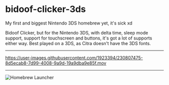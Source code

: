 # bidoof-clicker-3ds

My first and biggest Nintendo 3DS homebrew yet, it's sick xd

Bidoof Clicker, but for the Nintendo 3DS, with delta time, sleep mode support, support for touchscreen and buttons, it's got a lot of supports either way.
Best played on a 3DS, as Citra doesn't have the 3DS fonts.

---

https://user-images.githubusercontent.com/1923394/230807475-8d5ecab8-7d99-4008-9a9d-19a9dba9e85f.mov

---

![Homebrew Launcher](https://user-images.githubusercontent.com/1923394/230807596-ef090bb7-f53c-469a-a1da-6d05a27870f9.jpg)
